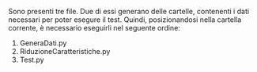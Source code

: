 Sono presenti tre file.
Due di essi generano delle cartelle, contenenti i dati necessari per poter esegure il test.
Quindi, posizionandosi nella cartella corrente, è necessario eseguirli nel seguente ordine:
1. GeneraDati.py
2. RiduzioneCaratteristiche.py
3. Test.py
